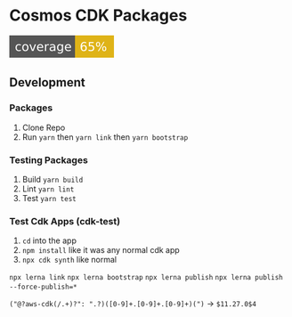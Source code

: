 # Cosmos CDK Packages

![coverage](shields/coverage.svg)

## Development

### Packages

1. Clone Repo
2. Run `yarn` then `yarn link` then `yarn bootstrap`

### Testing Packages

1.  Build `yarn build`
2.  Lint `yarn lint`
3.  Test `yarn test`

### Test Cdk Apps (cdk-test)

1. `cd` into the app
2. `npm install` like it was any normal cdk app
3. `npx cdk synth` like normal

<!-- FIXME: -->

`npx lerna link`
`npx lerna bootstrap`
`npx lerna publish`
`npx lerna publish --force-publish=*`

`("@?aws-cdk(/.+)?": ".?)([0-9]+.[0-9]+.[0-9]+)(")` -> `$11.27.0$4`
